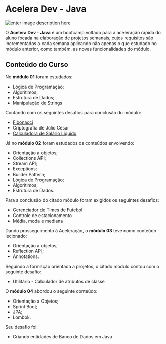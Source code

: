 # Acelera Dev - Java
![enter image description here](https://www.codenation.dev/img/social-meta-home.png)

O **Acelera Dev - Java** é um bootcamp voltado para a aceleração rápida do aluno focada na elaboração de projetos semanais, cujos requisitos são incrementados a cada semana aplicando não apenas o que estudado no módulo anterior, como também, as novas funcionalidades do módulo.

## Conteúdo do Curso
No **módulo 01** foram estudados:

 - Lógica de Programação;
 - Algorítimos;
 - Estrutura de Dados;
 - Manipulação de Strings

Contando com os seguintes desafios para  conclusão do módulo:

 - [Fibonacci](https://github.com/thiagohrcosta/Codenation-Java/tree/master/Fibonnacci)
 - Criptografia de Júlio César
 - [Calculadora de Salário Líquido](https://github.com/thiagohrcosta/Codenation-Java/tree/master/SalarioBase)

Já no **módulo 02** foram estudados os conteúdos envolvendo: 

 - Orientação a objetos;
 - Collections API;
 - Stream API;
 - Exceptions;
 - Builder Pattern;
 - Lógica de Programação;
 - Algorítimos;
 - Estrutura de Dados.

Para a conclusão do citado módulo foram exigidos os seguintes desafios:

 - Gerenciador de Times de Futebol
 - Controle de estacionamento
 - Média, moda e mediana

Dando prosseguimento à Aceleração, o **módulo 03** teve como conteúdo lecionado:

 - Orientação a objetos;
 - Reflection API;
 - Annotations.
 
 Seguindo a formação orientada a projetos, o citado módulo contou com o seguinte desafio:
 
 - Utilitário - Calculador de atributos de classe

O **módulo 04** abordou o seguinte conteúdo:

 - Orientação a Objetos;
 - Sprint Boot;
 - JPA;
 - Lombok.

Seu desafio foi:

 - Criando entidades de Banco de Dados em Java
